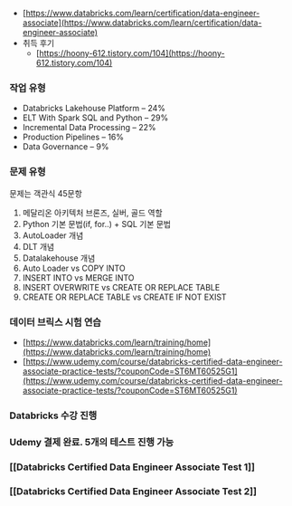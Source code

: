 - [https://www.databricks.com/learn/certification/data-engineer-associate](https://www.databricks.com/learn/certification/data-engineer-associate)
- 취득 후기
    - [https://hoony-612.tistory.com/104](https://hoony-612.tistory.com/104)

### 작업 유형

- Databricks Lakehouse Platform – 24%
- ELT With Spark SQL and Python – 29%
- Incremental Data Processing – 22%
- Production Pipelines – 16%
- Data Governance – 9%

### 문제 유형

문제는 객관식 45문항

1. 메달리온 아키텍처 브론즈, 실버, 골드 역할
2. Python 기본 문법(if, for..) + SQL 기본 문법
3. AutoLoader 개념
4. DLT 개념
5. Datalakehouse 개념
6. Auto Loader vs COPY INTO
7. INSERT INTO vs MERGE INTO
8. INSERT OVERWRITE vs CREATE OR REPLACE TABLE
9. CREATE OR REPLACE TABLE vs CREATE IF NOT EXIST

### 데이터 브릭스 시험 연습

- [https://www.databricks.com/learn/training/home](https://www.databricks.com/learn/training/home)
- [https://www.udemy.com/course/databricks-certified-data-engineer-associate-practice-tests/?couponCode=ST6MT60525G1](https://www.udemy.com/course/databricks-certified-data-engineer-associate-practice-tests/?couponCode=ST6MT60525G1)

### Databricks 수강 진행

### Udemy 결제 완료. 5개의 테스트 진행 가능


### [[Databricks Certified Data Engineer Associate Test 1]]

### [[Databricks Certified Data Engineer Associate Test 2]]